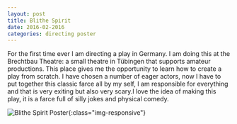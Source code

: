 ```yaml
---
layout: post
title: Blithe Spirit
date: 2016-02-2016
categories: directing poster
---
```



For the first time ever I am directing a play in Germany. I am doing this at the
Brechtbau Theatre: a small theatre in Tübingen that supports amateur
productions. This place gives me the opportunity to learn how to create a play
from scratch. I have chosen a number of eager actors, now I have to put together
this classic farce all by my self, I am responsible for everything and that is
very exiting but also very scary.I love the idea of making this play, it is a
farce full of silly jokes and physical comedy.

![Blithe Spirit Poster](https://image.ibb.co/eG11Z6/Blithe_poster.jpg){:class="img-responsive"}
